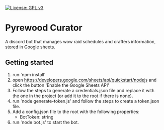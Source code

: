 [![License: GPL v3](https://img.shields.io/badge/License-GPLv3-blue.svg)](https://www.gnu.org/licenses/gpl-3.0)

# Pyrewood Curator

A discord bot that manages wow raid schedules and crafters information, stored in Google sheets.

## Getting started

1. run 'npm install'
1. open https://developers.google.com/sheets/api/quickstart/nodejs and click the button 'Enable the Google Sheets API'
1. Follow the steps to generate a credentials.json file and replace it with the one in the project (or add it to the root if there is none).
1. run 'node generate-token.js' and follow the steps to create a token.json file.
1. Add a config.json file to the root with the following properties:
   - BotToken: string
1. run 'node bot.js' to start the bot.
